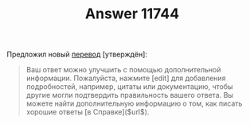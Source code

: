 ﻿---
title: "Answer 11744"
se.owner.user_id: 339283
se.owner.display_name: "nomnoms12"
se.owner.link: "https://ru.meta.stackoverflow.com/users/339283/nomnoms12"
se.answer_id: 11744
se.question_id: 11743
se.post_type: answer
se.is_accepted: False
---
<p>Предложил новый <a href="https://ru.traducir.win/strings/16914" rel="nofollow noreferrer">перевод</a> [утверждён]:</p>
<blockquote>
<p>Ваш ответ можно улучшить с помощью дополнительной информации.
Пожалуйста, нажмите [edit] для добавления подробностей, например,
цитаты или документацию, чтобы другие могли подтвердить правильность
вашего ответа. Вы можете найти дополнительную информацию о том, как
писать хорошие ответы [в Справке]($url$).</p>
</blockquote>
